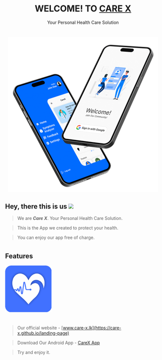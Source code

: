 # <div align="center">WELCOME! TO <a href="https://care-x.github.io/landing-page">CARE X</a></div>
<div align="center">Your Personal Health Care Solution</div>

#
<div align="center"><img src="welcome-page.png" height="500px"></div>

## Hey, there this is us <img src="https://raw.githubusercontent.com/MartinHeinz/MartinHeinz/master/wave.gif" height="40px">

> We are <b><i>Care X</i></b>. Your Personal Health Care Solution.

> This is the App we created to protect your health.

> You can enjoy our app free of charge.

#
## Features

<img src="care-x_logo.png" height="150px">

#
> Our official website - [www.care-x.lk](https://care-x.github.io/landing-page)

> Download Our Android App - [CareX App](https://github.com/Care-X/carex/releases/download/v1.0.16/app-release.apk)

> Try and enjoy it.
